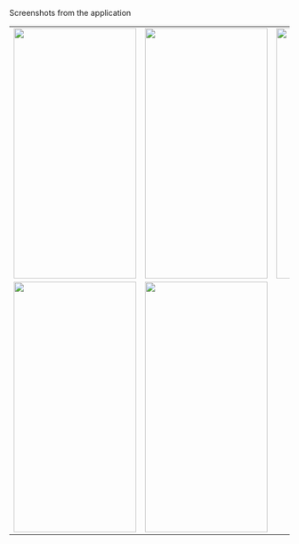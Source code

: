 Screenshots from the application 
  
<table>
  <tr>
    <td><img src="https://user-images.githubusercontent.com/76439620/126824689-29a7f73e-45b2-4254-ba71-eb65eb98c61a.jpg" width=220 height=450></td>
    <td><img src="https://user-images.githubusercontent.com/76439620/126824754-ea0ac7c1-51aa-47ec-8436-a185e21439f6.jpg" width=220 height=450></td>
    <td><img src="https://user-images.githubusercontent.com/76439620/126824776-f126b7ae-01b7-4541-9daa-543b32f9b8fa.jpg" width=220 height=450></td>
    <td><img src="https://user-images.githubusercontent.com/76439620/126824797-c57a1a16-b351-4cfa-9a28-6889f40cdf5d.jpg" width=220 height=450></td>
  </tr>
  
  <tr>
    <td><img src="https://user-images.githubusercontent.com/76439620/126824819-f228021d-1af5-4faa-a929-4063a3e01149.jpg" width=220 height=450></td>
    <td><img src="https://user-images.githubusercontent.com/76439620/126824845-3b8e1835-1381-4eb6-86f9-46814ae0b5ea.jpg" width=220 height=450></td>
  </tr>
  
 </table>
